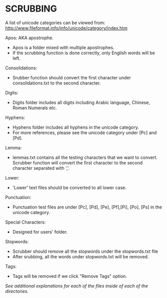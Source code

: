 SCRUBBING
==========

A list of unicode categories can be viewed from: http://www.fileformat.info/info/unicode/category/index.htm

Apos: AKA apostrophe. 
- Apos is a folder mixed with multiple apostrophes.
- If the scrubbing function is done correctly, only English words will be left. 

Consolidations:
- Srubber function should convert the first character under consolidations.txt to the second character. 

Digits:
- Digits folder includes all digits including Arabic language, Chinese, Roman Numerals etc. 

Hyphens:
- Hyphens folder includes all hyphens in the unicode category.
- For more references, please see the unicode category under [Pc] and [Pd].

Lemma:
- lemmas.txt contains all the testing characters that we want to convert. Scrubber function will convert the first character to the second character separated with ','.

Lower:
- 'Lower' text files should be converted to all lower case. 

Punctuation:
- Punctuation test files are under [Pc], [Pd], [Pe], [Pf],[Pi], [Po], [Ps] in the unicode category. 

Special Characters:
- Designed for users' folder. 

Stopwords:
- Scrubber should remove all the stopwords under the stopwords.txt file
- After srubbing, all the words under stopwords.txt will be removed. 

Tags:
- Tags will be removed if we click "Remove Tags" option. 

*See additional explanations for each of the files inside of each of the directories.*
